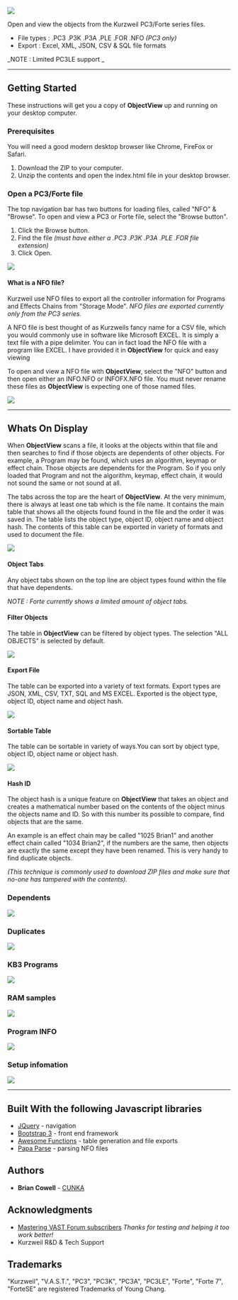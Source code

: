 ![](images/ObjectView_main.png)

Open and view the objects from the Kurzweil PC3/Forte series files. 
* File types : .PC3 .P3K .P3A .PLE .FOR .NFO _(PC3 only)_
* Export : Excel, XML, JSON, CSV & SQL file formats

_NOTE : Limited PC3LE support _

---

## Getting Started
These instructions will get you a copy of __ObjectView__ up and running on your desktop computer. 
### Prerequisites
You will need a good modern desktop browser like Chrome, FireFox or Safari.
1. Download the ZIP to your computer. 
2. Unzip the contents and open the index.html file in your desktop browser.


### Open a PC3/Forte file

The top navigation bar has two buttons for loading files, called "NFO" & "Browse". To open and view a PC3 or Forte file, select the "Browse button". 

1. Click the Browse button.
2. Find the file _(must have either a .PC3 .P3K .P3A .PLE .FOR file extension)_
3. Click Open.

![](images/ObjectView_navbar.png)

#### What is a NFO file?

Kurzweil use NFO files to export all the controller information for Programs and Effects Chains from "Storage Mode". 
_NFO files are exported currently only from the PC3 series._

A NFO file is best thought of as Kurzweils fancy name for a CSV file, which you would commonly use in software like Microsoft EXCEL. It is simply a text file with a pipe delimiter. You can in fact load the NFO file with a program like EXCEL. I have provided it in __ObjectView__ for quick and easy viewing

To open and view a NFO file with __ObjectView__, select the "NFO" button and then open either an INFO.NFO or INFOFX.NFO file. You must never rename these files as __ObjectView__ is expecting one of those named files.

![](images/ObjectView_storage.png)


---

## Whats On Display

When __ObjectView__ scans a file, it looks at the objects within that file and then searches to find if those objects are dependents of other objects. For example, a Program may be found, which uses an algorithm, keymap or effect chain. Those objects are dependents for the Program. So if you only loaded that Program and not the algorithm, keymap, effect chain, it would not sound the same or not sound at all.

The tabs across the top are the heart of __ObjectView__. At the very minimum, there is always at least one tab which is the file name. It contains the main table that shows all the objects found found in the file and the order it was saved in. The table lists the object type, object ID, object name and object hash. The contents of this table can be exported in variety of formats and used to document the file.

![](images/ObjectView_overview1.png)

#### Object Tabs

Any object tabs shown on the top line are object types found within the file that have dependents. 

_NOTE : Forte currently shows a limited amount of object tabs._

#### Filter Objects

The table in __ObjectView__ can be filtered by object types. The selection "ALL OBJECTS" is selected by default.

![](images/ObjectView_filtertable.png)

#### Export File

The table can be exported into a variety of text formats. Export types are JSON, XML, CSV, TXT, SQL and MS EXCEL.
Exported is the object type, object ID, object name and object hash.

![](images/ObjectView_export.png)

#### Sortable Table

The table can be sortable in variety of ways.You can sort by object type, object ID, object name or object hash.

![](images/ObjectView_sortable.png)

#### Hash ID

The object hash is a unique feature on __ObjectView__ that takes an object and creates a mathematical number based on the contents of the object minus the objects name and ID. So with this number its possible to compare, find objects that are the same. 

An example is an effect chain may be called "1025 Brian1" and another effect chain called "1034 Brian2", if the numbers are the same, then objects are exactly the same except they have been renamed. This is very handy to find duplicate objects.

_(This technique is commonly used to download ZIP files and make sure that no-one has tampered with the contents)._ 


### Dependents

![](images/ObjectView_dependents1png.png)


### Duplicates

![](images/ObjectView_duplicates.png)


### KB3 Programs

![](images/ObjectView_kb3.png)


### RAM samples

![](images/ObjectView_ramsamplepng.png)


### Program INFO

![](images/ObjectView_programinfo.png)


### Setup infomation

![](images/ObjectView_setupinfo.png)


---

## Built With the following Javascript libraries

* [JQuery](https://jquery.com/) - navigation
* [Bootstrap 3](https://getbootstrap.com/docs/3.3/) - front end framework
* [Awesome Functions](https://awesomefunctions.com/) - table generation and file exports
* [Papa Parse](http://papaparse.com/) - parsing NFO files


## Authors

* **Brian Cowell** - [CUNKA](http://cunka.com/)


## Acknowledgments

* [Mastering VAST Forum subscribers](http://forums.godlike.com.au/) _Thanks for testing and helping it too work better!_
* Kurzweil R&D & Tech Support


## Trademarks

"Kurzweil", "V.A.S.T.", "PC3", "PC3K", "PC3A", "PC3LE", "Forte", "Forte 7", "ForteSE" are registered Trademarks of Young Chang.
